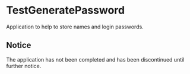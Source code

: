 # TestGeneratePassword

Application to help to store names and login passwords.

## Notice
The application has not been completed and has been discontinued until further notice.
